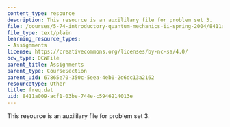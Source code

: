 ```yaml
---
content_type: resource
description: This resource is an auxililary file for problem set 3.
file: /courses/5-74-introductory-quantum-mechanics-ii-spring-2004/8411a009acf103be744ec5946214013e_freq.dat
file_type: text/plain
learning_resource_types:
- Assignments
license: https://creativecommons.org/licenses/by-nc-sa/4.0/
ocw_type: OCWFile
parent_title: Assignments
parent_type: CourseSection
parent_uid: 67865e70-350c-5eea-4eb0-2d6dc13a2162
resourcetype: Other
title: freq.dat
uid: 8411a009-acf1-03be-744e-c5946214013e
---
```

This resource is an auxililary file for problem set 3.